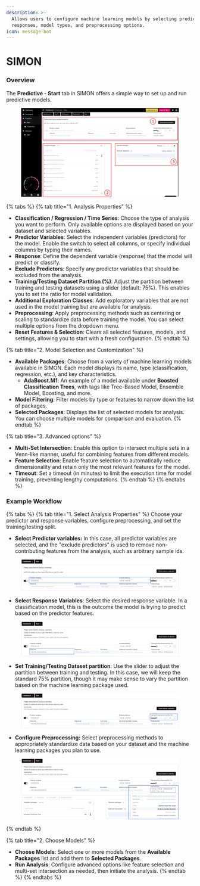 ```yaml
---
description: >-
  Allows users to configure machine learning models by selecting predictors,
  responses, model types, and preprocessing options.
icon: message-bot
---
```


# SIMON

### Overview

The **Predictive - Start** tab in SIMON offers a simple way to set up and run predictive models.

<figure><img src="../../../.gitbook/assets/SIMON_Main_Medres-annotated.png" alt=""><figcaption></figcaption></figure>

{% tabs %}
{% tab title="1. Analysis Properties" %}
* **Classification / Regression / Time Series**: Choose the type of analysis you want to perform. Only available options are displayed based on your dataset and selected variables.
* **Predictor Variables**: Select the independent variables (predictors) for the model. Enable the switch to select all columns, or specify individual columns by typing their names.
* **Response**: Define the dependent variable (response) that the model will predict or classify.
* **Exclude Predictors**: Specify any predictor variables that should be excluded from the analysis.
* **Training/Testing Dataset Partition (%)**: Adjust the partition between training and testing datasets using a slider (default: 75%). This enables you to set the ratio for model validation.
* **Additional Exploration Classes**: Add exploratory variables that are not used in the model training but are available for analysis.
* **Preprocessing**: Apply preprocessing methods such as centering or scaling to standardize data before training the model. You can select multiple options from the dropdown menu.
* **Reset Features & Selection**: Clears all selected features, models, and settings, allowing you to start with a fresh configuration.
{% endtab %}

{% tab title="2. Model Selection and Customization" %}
* **Available Packages**: Choose from a variety of machine learning models available in SIMON. Each model displays its name, type (classification, regression, etc.), and key characteristics.
  * **AdaBoost.M1**: An example of a model available under **Boosted Classification Trees**, with tags like Tree-Based Model, Ensemble Model, Boosting, and more.
* **Model Filtering**: Filter models by type or features to narrow down the list of packages.
* **Selected Packages**: Displays the list of selected models for analysis. You can choose multiple models for comparison and evaluation.
{% endtab %}

{% tab title="3. Advanced options" %}
* **Multi-Set Intersection**: Enable this option to intersect multiple sets in a Venn-like manner, useful for combining features from different models.
* **Feature Selection**: Enable feature selection to automatically reduce dimensionality and retain only the most relevant features for the model.
* **Timeout**: Set a timeout (in minutes) to limit the execution time for model training, preventing lengthy computations.
{% endtab %}
{% endtabs %}

### Example Workflow

{% tabs %}
{% tab title="1. Select Analysis Properties" %}
Choose your predictor and response variables, configure preprocessing, and set the training/testing split.

* **Select Predictor variables:** In this case, all predictor variables are selected, and the "exclude predictors" is used to remove non-contributing features from the analysis, such as arbitrary sample ids.&#x20;

<div align="center" data-full-width="true"><figure><img src="../../../.gitbook/assets/ML_Example_PredictorSelection.png" alt=""><figcaption></figcaption></figure></div>

* **Select Response Variables**: Select the desired response variable. In a classification model, this is the outcome the model is trying to predict based on the predictor features.

<figure><img src="../../../.gitbook/assets/ML_Example_ResponseSelection.png" alt=""><figcaption></figcaption></figure>

* **Set Training/Testing Dataset partition**: Use the slider to adjust the partition between training and testing. In this case, we will keep the standard 75% partition, though it may make sense to vary the partition based on the machine learning package used.

<div align="center" data-full-width="true"><figure><img src="../../../.gitbook/assets/ML_Example_Partition.png" alt=""><figcaption></figcaption></figure></div>

* **Configure Preprocessing:** Select preprocessing methods to appropriately standardize data based on your dataset and the machine learning packages you plan to use.

<figure><img src="../../../.gitbook/assets/ML_Example_Preprocessing.png" alt=""><figcaption></figcaption></figure>
{% endtab %}

{% tab title="2. Choose Models" %}
* **Choose Models**: Select one or more models from the **Available Packages** list and add them to **Selected Packages**.
* **Run Analysis**: Configure advanced options like feature selection and multi-set intersection as needed, then initiate the analysis.
{% endtab %}
{% endtabs %}
